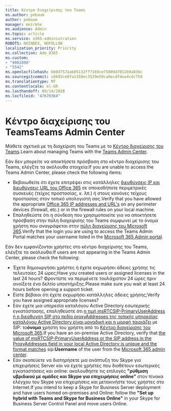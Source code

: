 ```yaml
---
title: Κέντρο διαχείρισης του Teams
ms.author: pebaum
author: pebaum
manager: mnirkhe
ms.audience: Admin
ms.topic: article
ms.service: o365-administration
ROBOTS: NOINDEX, NOFOLLOW
localization_priority: Priority
ms.collection: Adm_O365
ms.custom:
- "9002890"
- "5542"
ms.openlocfilehash: bb0d757aab05132ff7169ce75009d7012b9a836c
ms.sourcegitcommit: c6692ce0fa1358ec3529e59ca0ecdfdea4cdc759
ms.translationtype: MT
ms.contentlocale: el-GR
ms.lasthandoff: 09/14/2020
ms.locfileid: "47670364"
---
```

# <a name="teams-admin-center"></a><span data-ttu-id="4c6bb-102">Κέντρο διαχείρισης του Teams</span><span class="sxs-lookup"><span data-stu-id="4c6bb-102">Teams Admin Center</span></span>

<span data-ttu-id="4c6bb-103">Μάθετε σχετικά με τη διαχείριση του Teams με το [Κέντρο διαχείρισης του Teams](https://docs.microsoft.com/microsoftteams/manage-teams-skypeforbusiness-admin-center).</span><span class="sxs-lookup"><span data-stu-id="4c6bb-103">Learn about managing Teams with the [Teams Admin Center](https://docs.microsoft.com/microsoftteams/manage-teams-skypeforbusiness-admin-center).</span></span>

<span data-ttu-id="4c6bb-104">Εάν δεν μπορείτε να αποκτήσετε πρόσβαση στο κέντρο διαχείρισης του Teams, ελέγξτε τα ακόλουθα στοιχεία:</span><span class="sxs-lookup"><span data-stu-id="4c6bb-104">If you are unable to access the Teams Admin Center, please check the following items:</span></span>

- <span data-ttu-id="4c6bb-105">Βεβαιωθείτε ότι έχετε επιτρέψει στις κατάλληλες [διευθύνσεις IP και διευθύνσεις URL του Office 365](https://docs.microsoft.com/Office365/Enterprise/office-365-ip-web-service) σε οποιεσδήποτε περιμετρικές συσκευές (τείχος προστασίας, κ. λπ.) ή στους κανόνες τείχους προστασίας στον τοπικό υπολογιστή σας.</span><span class="sxs-lookup"><span data-stu-id="4c6bb-105">Verify that you have allowed the appropriate [Office 365 IP addresses and URL's](https://docs.microsoft.com/Office365/Enterprise/office-365-ip-web-service) on any perimeter devices (firewall, etc.) or in the firewall rules on your local machine.</span></span>
- <span data-ttu-id="4c6bb-106">Επαληθεύστε ότι η σύνδεση που χρησιμοποιείτε για να αποκτήσετε πρόσβαση στην πύλη διαχείρισης του Teams συμφωνεί με το όνομα χρήστη που αναγράφεται στην [πύλη διαχείρισης του Microsoft 365](https://admin.microsoft.com/Adminportal/Home?source=applauncher#/users).</span><span class="sxs-lookup"><span data-stu-id="4c6bb-106">Verify that the login you are using to access the Teams Admin Portal matches your username listed in the [Microsoft 365 Admin portal](https://admin.microsoft.com/Adminportal/Home?source=applauncher#/users).</span></span>

<span data-ttu-id="4c6bb-107">Εάν δεν εμφανίζονται χρήστες στο κέντρο διαχείρισης του Teams, ελέγξτε τα ακόλουθα:</span><span class="sxs-lookup"><span data-stu-id="4c6bb-107">If users are not appearing in the Teams Admin Center, please check the following:</span></span>

- <span data-ttu-id="4c6bb-108">Έχετε δημιουργήσει χρήστες ή έχετε εκχωρήσει άδειες χρήσης τις τελευταίες 24 ώρες;</span><span class="sxs-lookup"><span data-stu-id="4c6bb-108">Have you created users or assigned licenses in the last 24 hours?</span></span> <span data-ttu-id="4c6bb-109">Φροντίστε να περιμένετε τουλάχιστον 24 ώρες πριν ανοίξετε ένα δελτίο υποστήριξης.</span><span class="sxs-lookup"><span data-stu-id="4c6bb-109">Please make sure you wait at least 24 hours before opening a support ticket.</span></span>
- <span data-ttu-id="4c6bb-110">Είστε βέβαιοι ότι έχετε εκχωρήσει κατάλληλες άδειες χρήσης;</span><span class="sxs-lookup"><span data-stu-id="4c6bb-110">Verify you have assigned appropriate licenses?</span></span>
- <span data-ttu-id="4c6bb-111">Εάν έχετε μια υπηρεσία καταλόγου Active Directory εσωτερικής εγκατάστασης, επαληθεύστε ότι [η τιμή msRTCSIP-PrimaryUserAddress ή η διεύθυνση SIP στο πεδίο proxyAddresses της τοπικής υπηρεσίας καταλόγου Active Directory είναι μοναδική και η μορφή ταιριάζει](https://docs.microsoft.com/skypeforbusiness/troubleshoot/online-configuration/msrtcsip-primaryuseraddress-proxyaddaddress) με SIP: το**όνομα** χρήστη του χρήστη από το [Κέντρο διαχείρισης του Microsoft 365](https://admin.microsoft.com/Adminportal/Home?source=applauncher#/users).</span><span class="sxs-lookup"><span data-stu-id="4c6bb-111">If you have an on-premise Active Directory, verify that [the value of msRTCSIP-PrimaryUserAddress or the SIP address in the ProxyAddresses field in your local Active Directory is unique and the format matches](https://docs.microsoft.com/skypeforbusiness/troubleshoot/online-configuration/msrtcsip-primaryuseraddress-proxyaddaddress) sip:**Username** of the user from the [Microsoft 365 admin center](https://admin.microsoft.com/Adminportal/Home?source=applauncher#/users).</span></span>
- <span data-ttu-id="4c6bb-112">Εάν σκοπεύετε να διατηρήσετε μια ανάπτυξη του Skype για επιχειρήσεις Server και να έχετε χρήστες που διαθέτουν εσωτερικές εγκαταστάσεις και online: ακολουθήστε τις επιλογές **"ρύθμιση υβριδικού με ομάδες και Skype για επιχειρήσεις online"** στον πίνακα ελέγχου του Skype για επιχειρήσεις και μετακινήστε τους χρήστες στο Internet.</span><span class="sxs-lookup"><span data-stu-id="4c6bb-112">If you intend to keep a Skype for Business Server deployment and have users homed on-premises and Online: follow the **"Set up hybrid with Teams and Skype for Business Online"** in your Skype for Business Server Control Panel and move users Online.</span></span>
